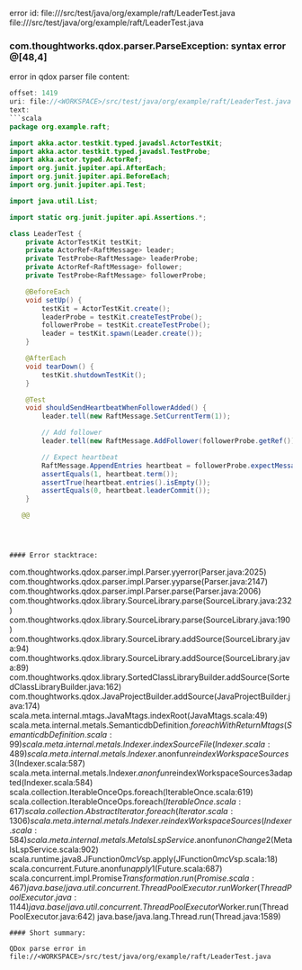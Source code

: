 error id: file://<WORKSPACE>/src/test/java/org/example/raft/LeaderTest.java
file://<WORKSPACE>/src/test/java/org/example/raft/LeaderTest.java
### com.thoughtworks.qdox.parser.ParseException: syntax error @[48,4]

error in qdox parser
file content:
```java
offset: 1419
uri: file://<WORKSPACE>/src/test/java/org/example/raft/LeaderTest.java
text:
```scala
package org.example.raft;

import akka.actor.testkit.typed.javadsl.ActorTestKit;
import akka.actor.testkit.typed.javadsl.TestProbe;
import akka.actor.typed.ActorRef;
import org.junit.jupiter.api.AfterEach;
import org.junit.jupiter.api.BeforeEach;
import org.junit.jupiter.api.Test;

import java.util.List;

import static org.junit.jupiter.api.Assertions.*;

class LeaderTest {
    private ActorTestKit testKit;
    private ActorRef<RaftMessage> leader;
    private TestProbe<RaftMessage> leaderProbe;
    private ActorRef<RaftMessage> follower;
    private TestProbe<RaftMessage> followerProbe;

    @BeforeEach
    void setUp() {
        testKit = ActorTestKit.create();
        leaderProbe = testKit.createTestProbe();
        followerProbe = testKit.createTestProbe();
        leader = testKit.spawn(Leader.create());
    }

    @AfterEach
    void tearDown() {
        testKit.shutdownTestKit();
    }

    @Test
    void shouldSendHeartbeatWhenFollowerAdded() {
        leader.tell(new RaftMessage.SetCurrentTerm(1));

        // Add follower
        leader.tell(new RaftMessage.AddFollower(followerProbe.getRef()));

        // Expect heartbeat
        RaftMessage.AppendEntries heartbeat = followerProbe.expectMessageClass(RaftMessage.AppendEntries.class);
        assertEquals(1, heartbeat.term());
        assertTrue(heartbeat.entries().isEmpty());
        assertEquals(0, heartbeat.leaderCommit());
    }

   @@
```

```



#### Error stacktrace:

```
com.thoughtworks.qdox.parser.impl.Parser.yyerror(Parser.java:2025)
	com.thoughtworks.qdox.parser.impl.Parser.yyparse(Parser.java:2147)
	com.thoughtworks.qdox.parser.impl.Parser.parse(Parser.java:2006)
	com.thoughtworks.qdox.library.SourceLibrary.parse(SourceLibrary.java:232)
	com.thoughtworks.qdox.library.SourceLibrary.parse(SourceLibrary.java:190)
	com.thoughtworks.qdox.library.SourceLibrary.addSource(SourceLibrary.java:94)
	com.thoughtworks.qdox.library.SourceLibrary.addSource(SourceLibrary.java:89)
	com.thoughtworks.qdox.library.SortedClassLibraryBuilder.addSource(SortedClassLibraryBuilder.java:162)
	com.thoughtworks.qdox.JavaProjectBuilder.addSource(JavaProjectBuilder.java:174)
	scala.meta.internal.mtags.JavaMtags.indexRoot(JavaMtags.scala:49)
	scala.meta.internal.metals.SemanticdbDefinition$.foreachWithReturnMtags(SemanticdbDefinition.scala:99)
	scala.meta.internal.metals.Indexer.indexSourceFile(Indexer.scala:489)
	scala.meta.internal.metals.Indexer.$anonfun$reindexWorkspaceSources$3(Indexer.scala:587)
	scala.meta.internal.metals.Indexer.$anonfun$reindexWorkspaceSources$3$adapted(Indexer.scala:584)
	scala.collection.IterableOnceOps.foreach(IterableOnce.scala:619)
	scala.collection.IterableOnceOps.foreach$(IterableOnce.scala:617)
	scala.collection.AbstractIterator.foreach(Iterator.scala:1306)
	scala.meta.internal.metals.Indexer.reindexWorkspaceSources(Indexer.scala:584)
	scala.meta.internal.metals.MetalsLspService.$anonfun$onChange$2(MetalsLspService.scala:902)
	scala.runtime.java8.JFunction0$mcV$sp.apply(JFunction0$mcV$sp.scala:18)
	scala.concurrent.Future$.$anonfun$apply$1(Future.scala:687)
	scala.concurrent.impl.Promise$Transformation.run(Promise.scala:467)
	java.base/java.util.concurrent.ThreadPoolExecutor.runWorker(ThreadPoolExecutor.java:1144)
	java.base/java.util.concurrent.ThreadPoolExecutor$Worker.run(ThreadPoolExecutor.java:642)
	java.base/java.lang.Thread.run(Thread.java:1589)
```
#### Short summary: 

QDox parse error in file://<WORKSPACE>/src/test/java/org/example/raft/LeaderTest.java